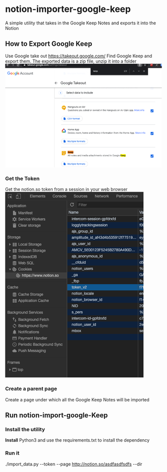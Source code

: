 # notion-importer-google-keep

A simple utility that takes in the Google Keep Notes and exports it into the Notion

## How to Export Google Keep

Use Google take out https://takeout.google.com/
Find Google Keep and export them. The exported data is a zip file, unzip it into a folder
![Keep export](./keep-takeout.png)

### Get the Token
Get the notion.so token from a session in your web browser
![Notion token export](./notion-export.png)

### Create a parent page
Create a page under which all the Google Keep Notes will be imported

## Run notion-import-google-Keep


### Install the utility

__Install__ Python3 and use the requirements.txt to install the dependency

### Run it

./import_data.py --token <token> --page <http://notion.so/asdfasdfsdfs> --dir <dir where the pages are exported>